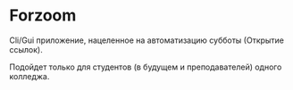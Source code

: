 # Forzoom
Cli/Gui приложение, нацеленное на автоматизацию субботы (Открытие ссылок).

Подойдет только для студентов (в будущем и преподавателей) одного колледжа.